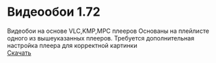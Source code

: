 # Видеообои 1.72
Видеобои на основе VLC,KMP,MPC плееров
Основаны на плейлисте одного из вышеуказанных плееров.
Требуется дополнительная настройка плеера для корректной картинки <br>
[Скачать](https://disk.yandex.ru/d/OWRGNWu4Fz3FNg)
